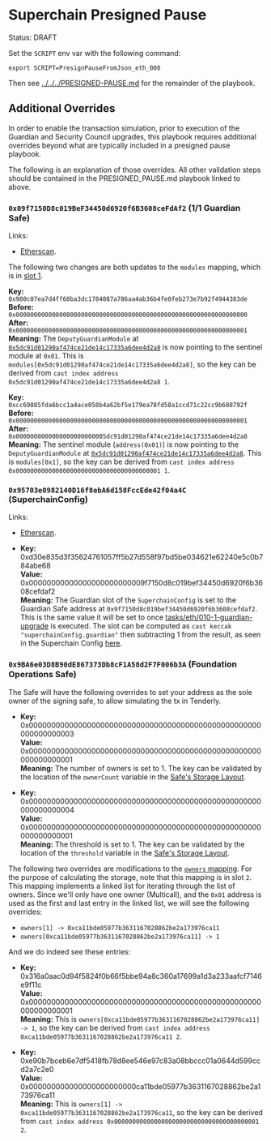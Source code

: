 # Superchain Presigned Pause

Status: DRAFT

Set the `SCRIPT` env var with the following command:

```
export SCRIPT=PresignPauseFromJson_eth_008
```

Then see [../../../PRESIGNED-PAUSE.md](../../../PRESIGNED-PAUSE.md) for the remainder of the
playbook.

## Additional Overrides

In order to enable the transaction simulation, prior to execution of the Guardian and Security
Council upgrades, this playbook requires additional overrides beyond what are typically included in
a presigned pause playbook.

The following is an explanation of those overrides. All other validation steps should be contained
in the PRESIGNED_PAUSE.md playbook linked to above.

### `0x09f7150D8c019BeF34450d6920f6B3608ceFdAf2` (1/1 Guardian Safe)

Links:
- [Etherscan](https://etherscan.io/address/0x09f7150D8c019BeF34450d6920f6B3608ceFdAf2).

The following two changes are both updates to the `modules` mapping, which is in [slot 1](https://github.com/safe-global/safe-contracts/blob/v1.3.0/contracts/examples/libraries/GnosisSafeStorage.sol#L10).

**Key:** `0x980c07ea7d4ff68ba3dc1784087a786aa4ab36b4fe0feb273e7b92f4944383de` <br/>
**Before:** `0x0000000000000000000000000000000000000000000000000000000000000000` <br/>
**After:** `0x0000000000000000000000000000000000000000000000000000000000000001` <br/>
**Meaning:** The `DeputyGuardianModule` at [`0x5dc91d01290af474ce21de14c17335a6dee4d2a8`](https://etherscan.io/address/0x5dc91d01290af474ce21de14c17335a6dee4d2a8) is now pointing to the sentinel module at `0x01`.
  This is `modules[0x5dc91d01290af474ce21de14c17335a6dee4d2a8]`, so the key can be
    derived from `cast index address 0x5dc91d01290af474ce21de14c17335a6dee4d2a8 1`.

**Key:** `0xcc69885fda6bcc1a4ace058b4a62bf5e179ea78fd58a1ccd71c22cc9b688792f` <br/>
**Before:** `0x0000000000000000000000000000000000000000000000000000000000000001` <br/>
**After:** `0x0000000000000000000000005dc91d01290af474ce21de14c17335a6dee4d2a8` <br/>
**Meaning:** The sentinel module (`address(0x01)`) is now pointing to the `DeputyGuardianModule` at [`0x5dc91d01290af474ce21de14c17335a6dee4d2a8`](https://etherscan.io/address/0x95703e0982140D16f8ebA6d158FccEde42f04a4C).
  This is `modules[0x1]`, so the key can be
    derived from `cast index address 0x0000000000000000000000000000000000000001 1`.

### `0x95703e0982140D16f8ebA6d158FccEde42f04a4C` (SuperchainConfig)

Links:
- [Etherscan](https://etherscan.io/address/0x95703e0982140D16f8ebA6d158FccEde42f04a4C).

- **Key:** 0xd30e835d3f35624761057ff5b27d558f97bd5be034621e62240e5c0b784abe68 <br/>
  **Value:** 0x00000000000000000000000009f7150d8c019bef34450d6920f6b3608cefdaf2 <br/>
  **Meaning:** The Guardian slot of the `SuperchainConfig` is set to the Guardian Safe address at `0x9f7150d8c019bef34450d6920f6b3608cefdaf2`.
     This is the same value it will be set to once [tasks/eth/010-1-guardian-upgrade](../010-1-guardian-upgrade/README.md) is executed. The slot can be computed as `cast keccak "superchainConfig.guardian"` then subtracting 1 from the result, as seen in the Superchain Config [here](https://github.com/ethereum-optimism/optimism/blob/op-contracts/v1.5.0-rc.1/packages/contracts-bedrock/src/L1/SuperchainConfig.sol#L23).


### `0x9BA6e03D8B90dE867373Db8cF1A58d2F7F006b3A` (Foundation Operations Safe)

The Safe will have the following overrides to set your address as the sole owner of the signing safe, to allow simulating the tx in Tenderly.

- **Key:** 0x0000000000000000000000000000000000000000000000000000000000000003 <br/>
  **Value:** 0x0000000000000000000000000000000000000000000000000000000000000001 <br/>
  **Meaning:** The number of owners is set to 1. The key can be validated by the location of the `ownerCount` variable in the [Safe's Storage Layout](https://github.com/safe-global/safe-smart-account/blob/v1.3.0/contracts/examples/libraries/GnosisSafeStorage.sol#L13).

- **Key:** 0x0000000000000000000000000000000000000000000000000000000000000004 <br/>
  **Value:** 0x0000000000000000000000000000000000000000000000000000000000000001 <br/>
  **Meaning:** The threshold is set to 1. The key can be validated by the location of the `threshold` variable in the [Safe's Storage Layout](https://github.com/safe-global/safe-smart-account/blob/v1.3.0/contracts/examples/libraries/GnosisSafeStorage.sol#L14).

The following two overrides are modifications to the [`owners` mapping](https://github.com/safe-global/safe-contracts/blob/v1.3.0/contracts/examples/libraries/GnosisSafeStorage.sol#L12). For the purpose of calculating the storage, note that this mapping is in slot `2`.
This mapping implements a linked list for iterating through the list of owners. Since we'll only have one owner (Multicall), and the `0x01` address is used as the first and last entry in the linked list, we will see the following overrides:
- `owners[1] -> 0xca11bde05977b3631167028862be2a173976ca11`
- `owners[0xca11bde05977b3631167028862be2a173976ca11] -> 1`

And we do indeed see these entries:

- **Key:** 0x316a0aac0d94f5824f0b66f5bbe94a8c360a17699a1d3a233aafcf7146e9f11c <br/>
  **Value:** 0x0000000000000000000000000000000000000000000000000000000000000001 <br/>
  **Meaning:** This is `owners[0xca11bde05977b3631167028862be2a173976ca11] -> 1`, so the key can be
    derived from `cast index address 0xca11bde05977b3631167028862be2a173976ca11 2`.

- **Key:** 0xe90b7bceb6e7df5418fb78d8ee546e97c83a08bbccc01a0644d599ccd2a7c2e0 <br/>
  **Value:** 0x000000000000000000000000ca11bde05977b3631167028862be2a173976ca11 <br/>
  **Meaning:** This is `owners[1] -> 0xca11bde05977b3631167028862be2a173976ca11`, so the key can be
    derived from `cast index address 0x0000000000000000000000000000000000000001 2`.
